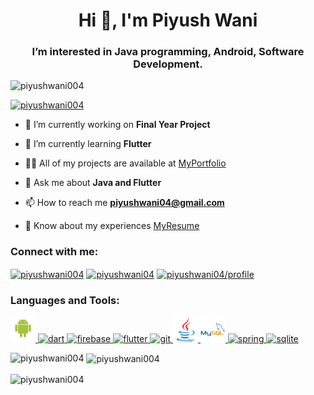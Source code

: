 <h1 align="center">Hi 👋, I'm Piyush Wani</h1>
<h3 align="center">I’m interested in Java programming, Android, Software Development.</h3>

<p align="left"> <img src="https://komarev.com/ghpvc/?username=piyushwani004&label=Profile%20views&color=0e75b6&style=flat" alt="piyushwani004" /> </p>

<p align="left"> <a href="https://github.com/ryo-ma/github-profile-trophy"><img src="https://github-profile-trophy.vercel.app/?username=piyushwani004" alt="piyushwani004" /></a> </p>

- 🔭 I’m currently working on **Final Year Project**

- 🌱 I’m currently learning **Flutter**

- 👨‍💻 All of my projects are available at [MyPortfolio](https://piyushwani004.github.io/portfolio/)

- 💬 Ask me about **Java and Flutter**

- 📫 How to reach me **piyushwani04@gmail.com**

- 📄 Know about my experiences [MyResume](https://drive.google.com/file/d/1ltEXpM8gipzBv0D6DCSOx01TGQRteQwI/view?usp=sharing)

<h3 align="left">Connect with me:</h3>
<p align="left">
<a href="https://linkedin.com/in/piyushwani004" target="blank"><img align="center" src="https://raw.githubusercontent.com/rahuldkjain/github-profile-readme-generator/master/src/images/icons/Social/linked-in-alt.svg" alt="piyushwani004" height="30" width="40" /></a>
<a href="https://www.hackerrank.com/piyushwani04" target="blank"><img align="center" src="https://raw.githubusercontent.com/rahuldkjain/github-profile-readme-generator/master/src/images/icons/Social/hackerrank.svg" alt="piyushwani04" height="30" width="40" /></a>
<a href="https://auth.geeksforgeeks.org/user/piyushwani04/profile" target="blank"><img align="center" src="https://raw.githubusercontent.com/rahuldkjain/github-profile-readme-generator/master/src/images/icons/Social/geeks-for-geeks.svg" alt="piyushwani04/profile" height="30" width="40" /></a>
</p>

<h3 align="left">Languages and Tools:</h3>
<p align="left"> <a href="https://developer.android.com" target="_blank" rel="noreferrer"> <img src="https://raw.githubusercontent.com/devicons/devicon/master/icons/android/android-original-wordmark.svg" alt="android" width="40" height="40"/> </a> <a href="https://dart.dev" target="_blank" rel="noreferrer"> <img src="https://www.vectorlogo.zone/logos/dartlang/dartlang-icon.svg" alt="dart" width="40" height="40"/> </a> <a href="https://firebase.google.com/" target="_blank" rel="noreferrer"> <img src="https://www.vectorlogo.zone/logos/firebase/firebase-icon.svg" alt="firebase" width="40" height="40"/> </a> <a href="https://flutter.dev" target="_blank" rel="noreferrer"> <img src="https://www.vectorlogo.zone/logos/flutterio/flutterio-icon.svg" alt="flutter" width="40" height="40"/> </a> <a href="https://git-scm.com/" target="_blank" rel="noreferrer"> <img src="https://www.vectorlogo.zone/logos/git-scm/git-scm-icon.svg" alt="git" width="40" height="40"/> </a> <a href="https://www.java.com" target="_blank" rel="noreferrer"> <img src="https://raw.githubusercontent.com/devicons/devicon/master/icons/java/java-original.svg" alt="java" width="40" height="40"/> </a> <a href="https://www.mysql.com/" target="_blank" rel="noreferrer"> <img src="https://raw.githubusercontent.com/devicons/devicon/master/icons/mysql/mysql-original-wordmark.svg" alt="mysql" width="40" height="40"/> </a> <a href="https://spring.io/" target="_blank" rel="noreferrer"> <img src="https://www.vectorlogo.zone/logos/springio/springio-icon.svg" alt="spring" width="40" height="40"/> </a> <a href="https://www.sqlite.org/" target="_blank" rel="noreferrer"> <img src="https://www.vectorlogo.zone/logos/sqlite/sqlite-icon.svg" alt="sqlite" width="40" height="40"/> </a> </p>

<p><img align="left" src="https://github-readme-stats.vercel.app/api/top-langs?username=piyushwani004&show_icons=true&locale=en&layout=compact" alt="piyushwani004" /></p>

<p>&nbsp;<img align="center" src="https://github-readme-stats.vercel.app/api?username=piyushwani004&show_icons=true&locale=en" alt="piyushwani004" /></p>

<p><img align="center" src="https://github-readme-streak-stats.herokuapp.com/?user=piyushwani004&" alt="piyushwani004" /></p>
